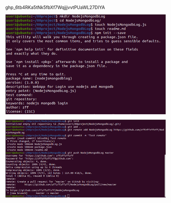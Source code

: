 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



![image-20211206235656920](image-20211206235656920.png)

![image-20211206235733435](image-20211206235733435.png)

